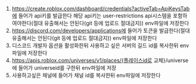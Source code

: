 1. https://create.roblox.com/dashboard/credentials?activeTab=ApiKeysTab에 들어가 api키를 발급한다 해당 api키는 user-restrictions api시스템을 포함하여야한다(절대 유출해서는 안된다(git 등에 업로드 절대금지)) env파일에 저장한다
2. https://discord.com/developers/applications에 들어가 토큰을 발급한다(절대 유출해서는 안된다(git 등에 업로드 절대금지)) env파일에 저장한다
3. 디스코드 개발자 옵션을 활성화한뒤 사용하고 싶은 서버의 길드 id를 복사한뒤 env파일에 저장한다
4. https://apis.roblox.com/universes/v1/places/{플레이스id로 교체}/universe에 들어가 universeid를 구한뒤 env파일에 저장
5. 사용하고싶은 채널에 들어가 채널 id를 복사한뒤 env파일에 저장한다
